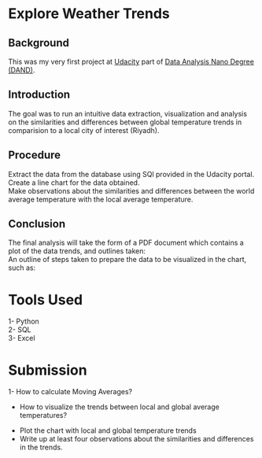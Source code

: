 # Explore Weather Trends

## Background
This was my very first project at [Udacity](udacity.com) part of [Data Analysis Nano Degree (DAND)](https://www.udacity.com/course/data-analyst-nanodegree--nd002).

## Introduction
The goal was to run an intuitive data extraction, visualization and analysis on the similarities and differences between global temperature trends in comparision to a local city of interest (Riyadh).

## Procedure
Extract the data from the database using SQl provided in the Udacity portal.<br>
Create a line chart for the data obtained.<br>
Make observations about the similarities and differences between the world average temperature with the local average temperature.

## Conclusion
The final analysis will take the form of a PDF document which contains a plot of the data trends, and outlines taken:<br>
An outline of steps taken to prepare the data to be visualized in the chart, such as:

# Tools Used
1- Python<br>
2- SQL<br>
3- Excel

# Submission
1- How to calculate Moving Averages?<br>
* How to visualize the trends between local and global average temperatures?<br>
- Plot the chart with local and global temperature trends<br>
- Write up at least four observations about the similarities and differences in the trends.
